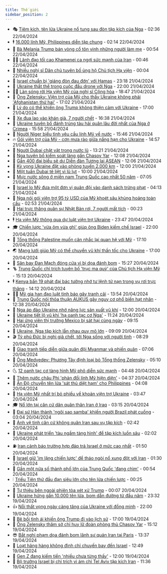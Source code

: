 ```yaml
---
title: Thế giới
sidebar_position: 2
---
```


<!-- vnexpress-the-gioi:START -->
- 🎭 [Tiêm kích, tên lửa Ukraine nổ tung sau đòn tập kích của Nga](https://vnexpress.net/tiem-kich-ten-lua-ukraine-no-tung-sau-don-tap-kich-cua-nga-4736937.html) - 02:36 22/04/2024
- 🕴 [16.000 lính Mỹ, Philippines diễn tập chung](https://vnexpress.net/16-000-linh-my-philippines-dien-tap-chung-4736993.html) - 02:14 22/04/2024
- 🤭 [Bà Melania Trump bán vòng cổ tôn vinh những người làm mẹ](https://vnexpress.net/ba-melania-trump-ban-vong-co-ton-vinh-nhung-nguoi-lam-me-4736956.html) - 00:54 22/04/2024
- 🧑‍💻 [Lãnh đạo tối cao Khamenei ca ngợi sức mạnh của Iran](https://vnexpress.net/lanh-dao-toi-cao-khamenei-ca-ngoi-suc-manh-cua-iran-4736951.html) - 00:46 22/04/2024
- 🦏 [Nhiều nghị sĩ Dân chủ tuyên bố ủng hộ Chủ tịch Hạ viện](https://vnexpress.net/nhieu-nghi-si-dan-chu-tuyen-bo-ung-ho-chu-tich-ha-vien-4736949.html) - 00:04 22/04/2024
- 🦒 [Israel chuẩn bị &#39;giáng đòn đau đớn&#39; với Hamas](https://vnexpress.net/israel-chuan-bi-giang-don-dau-don-voi-hamas-4736947.html) - 23:18 21/04/2024
- 🌈 [Ukraine thất thế trong cuộc đấu drone với Nga](https://vnexpress.net/ukraine-that-the-trong-cuoc-dau-drone-voi-nga-4722741.html) - 22:00 21/04/2024
- 🧑‍🏫 [Làn sóng rời Hạ viện Mỹ của nghị sĩ Cộng hòa](https://vnexpress.net/lan-song-roi-ha-vien-my-cua-nghi-si-cong-hoa-4731984.html) - 18:47 21/04/2024
- 🐲 [Ông Zelensky: Viện trợ của Mỹ cho thấy Ukraine không phải &#39;Afghanistan thứ hai&#39;](https://vnexpress.net/ong-zelensky-vien-tro-cua-my-cho-thay-ukraine-khong-phai-afghanistan-thu-hai-4736931.html) - 17:02 21/04/2024
- 🦒 [Lý do có thể khiến ông Trump không thiện cảm với Ukraine](https://vnexpress.net/ly-do-co-the-khien-ong-trump-khong-thien-cam-voi-ukraine-4736022.html) - 17:00 21/04/2024
- 🐻 [Xe đua lao vào khán giả, 7 người chết](https://vnexpress.net/xe-dua-lao-vao-khan-gia-7-nguoi-chet-4736929.html) - 16:38 21/04/2024
- 🚀 [Ukraine tuyên bố đánh trúng tàu hải quân lâu đời nhất của Nga ở Crimea](https://vnexpress.net/ukraine-tuyen-bo-danh-trung-tau-hai-quan-lau-doi-nhat-cua-nga-o-crimea-4736918.html) - 15:58 21/04/2024
- 🥰 [Người Niger biểu tình yêu cầu lính Mỹ về nước](https://vnexpress.net/nguoi-niger-bieu-tinh-yeu-cau-linh-my-ve-nuoc-4736910.html) - 15:46 21/04/2024
- 🔥 [Gói viện trợ của Mỹ - cơn mưa rào giữa nắng hạn cho Ukraine](https://vnexpress.net/goi-vien-tro-cua-my-con-mua-rao-giua-nang-han-cho-ukraine-4736896.html) - 14:57 21/04/2024
- 🥳 [Người Dubai chật vật trong nước lũ](https://vnexpress.net/nguoi-dubai-chat-vat-trong-nuoc-lu-4736894.html) - 13:21 21/04/2024
- 💼 [Nga tuyên bố kiểm soát làng gần Chasov Yar](https://vnexpress.net/nga-tuyen-bo-kiem-soat-lang-gan-chasov-yar-4736892.html) - 12:08 21/04/2024
- 🤡 [Gần 400 đại biểu sẽ dự Diễn đàn Tương lai ASEAN](https://vnexpress.net/gan-400-dai-bieu-se-du-dien-dan-tuong-lai-asean-4736859.html) - 12:06 21/04/2024
- 🌁 [Kỳ vọng Ukraine đặt vào phòng tuyến 2.000 km](https://vnexpress.net/ky-vong-ukraine-dat-vao-phong-tuyen-2-000-km-4729040.html) - 12:00 21/04/2024
- 🤩 [Một tuần Dubai tê liệt vì lũ lụt](https://vnexpress.net/mot-tuan-dubai-te-liet-vi-lu-lut-4736845.html) - 10:00 21/04/2024
- 🎉 [Mực nước sông ở miền nam Trung Quốc cao nhất 50 năm](https://vnexpress.net/muc-nuoc-song-o-mien-nam-trung-quoc-cao-nhat-50-nam-4736824.html) - 07:05 21/04/2024
- 🎉 [Israel lo Mỹ đưa một đơn vị quân đội vào danh sách trừng phạt](https://vnexpress.net/israel-lo-my-dua-mot-don-vi-quan-doi-vao-danh-sach-trung-phat-4736787.html) - 04:13 21/04/2024
- 🌁 [Nga nói gói viện trợ 95 tỷ USD của Mỹ khoét sâu khủng hoảng toàn cầu](https://vnexpress.net/nga-noi-goi-vien-tro-95-ty-usd-cua-my-khoet-sau-khung-hoang-toan-cau-4736759.html) - 02:53 21/04/2024
- 🌊 [Hai trực thăng quân sự Nhật Bản rơi, 7 người mất tích](https://vnexpress.net/hai-truc-thang-quan-su-nhat-ban-roi-7-nguoi-mat-tich-4736721.html) - 00:23 21/04/2024
- 🕴 [Hạ viện Mỹ thông qua dự luật viện trợ Ukraine](https://vnexpress.net/ha-vien-my-thong-qua-du-luat-vien-tro-ukraine-4736719.html) - 23:47 20/04/2024
- 🎓 [Chiến lược &#39;vừa ôm vừa ghì&#39; giúp ông Biden kiềm chế Israel](https://vnexpress.net/chien-luoc-vua-om-vua-ghi-giup-ong-biden-kiem-che-israel-4736445.html) - 22:00 20/04/2024
- 🦩 [Tổng thống Palestine muốn cân nhắc lại quan hệ với Mỹ](https://vnexpress.net/tong-thong-palestine-muon-can-nhac-lai-quan-he-voi-my-4736692.html) - 17:10 20/04/2024
- 🌏 [Mạng lưới giúp Mỹ có thể chuyển vũ khí thần tốc cho Ukraine](https://vnexpress.net/mang-luoi-giup-my-co-the-chuyen-vu-khi-than-toc-cho-ukraine-4736450.html) - 17:00 20/04/2024
- 🌋 [Sân bay Đan Mạch đóng cửa vì bị dọa đánh bom](https://vnexpress.net/san-bay-dan-mach-dong-cua-vi-bi-doa-danh-bom-4736680.html) - 15:27 20/04/2024
- 🪜 [Trung Quốc chỉ trích tuyên bố &#39;trục ma quỷ&#39; của Chủ tịch Hạ viện Mỹ](https://vnexpress.net/trung-quoc-chi-trich-tuyen-bo-truc-ma-quy-cua-chu-tich-ha-vien-my-4736658.html) - 15:13 20/04/2024
- 🕴 [Kenya bắn 19 phát đại bác tưởng nhớ tư lệnh tử nạn trong vụ rơi trực thăng](https://vnexpress.net/kenya-ban-19-phat-dai-bac-tuong-nho-tu-lenh-tu-nan-trong-vu-roi-truc-thang-4736667.html) - 14:12 20/04/2024
- 🧑‍🏫 [Mỹ gia hạn đạo luật tình báo gây tranh cãi](https://vnexpress.net/my-gia-han-dao-luat-tinh-bao-gay-tranh-cai-4736674.html) - 13:54 20/04/2024
- 🌮 [Trung Quốc nói thỏa thuận AUKUS gây nguy cơ phổ biến hạt nhân](https://vnexpress.net/trung-quoc-noi-thoa-thuan-aukus-gay-nguy-co-pho-bien-hat-nhan-4736652.html) - 12:38 20/04/2024
- 🚦 [Nga áp đảo Ukraine nhờ năng lực sản xuất vũ khí](https://vnexpress.net/nga-ap-dao-ukraine-nho-nang-luc-san-xuat-vu-khi-4736197.html) - 12:00 20/04/2024
- 💫 [Ukraine tiết lộ vũ khí &#39;hạ oanh tạc cơ Nga&#39;](https://vnexpress.net/ukraine-tiet-lo-vu-khi-ha-oanh-tac-co-nga-4736643.html) - 11:24 20/04/2024
- 🤡 [Hai ứng viên thị trưởng Mexico bị sát hại cùng ngày](https://vnexpress.net/hai-ung-vien-thi-truong-mexico-bi-sat-hai-cung-ngay-4736593.html) - 09:15 20/04/2024
- 🦣 [Ukraine, Nga tập kích lẫn nhau quy mô lớn](https://vnexpress.net/ukraine-nga-tap-kich-lan-nhau-quy-mo-lon-4736584.html) - 09:09 20/04/2024
- 🎬 [Tỷ phú Đức bị nghi giả chết, tới Nga sống với người tình](https://vnexpress.net/ty-phu-duc-bi-nghi-gia-chet-toi-nga-song-voi-nguoi-tinh-4736583.html) - 08:29 20/04/2024
- 🎉 [Giao tranh tiếp diễn giữa quân đội Myanmar và phiến quân](https://vnexpress.net/giao-tranh-tiep-dien-giua-quan-doi-myanmar-va-phien-quan-4736571.html) - 07:06 20/04/2024
- 🎡 [Ông Medvedev: Phương Tây định loại bỏ Tổng thống Zelensky](https://vnexpress.net/ong-medvedev-phuong-tay-dinh-loai-bo-tong-thong-zelensky-4736539.html) - 05:10 20/04/2024
- 🌜 [12 oanh tạc cơ tàng hình Mỹ phô diễn sức mạnh](https://vnexpress.net/12-oanh-tac-co-tang-hinh-my-pho-dien-suc-manh-4736529.html) - 04:48 20/04/2024
- 🎡 [Thêm nước châu Phi &#39;phản đối lính Mỹ hiện diện&#39;](https://vnexpress.net/them-nuoc-chau-phi-phan-doi-linh-my-hien-dien-4736479.html) - 04:37 20/04/2024
- 🤗 [Ấn Độ chuyển tên lửa &#39;sát thủ diệt hạm&#39; cho Philippines](https://vnexpress.net/an-do-chuyen-ten-lua-sat-thu-diet-ham-cho-philippines-4736515.html) - 04:08 20/04/2024
- 🦩 [Hạ viện Mỹ nhất trí bỏ phiếu về khoản viện trợ Ukraine](https://vnexpress.net/ha-vien-my-nhat-tri-bo-phieu-ve-khoan-vien-tro-ukraine-4736490.html) - 03:47 20/04/2024
- 🎓 [Nổ lớn tại căn cứ dân quân thân Iran ở Iraq](https://vnexpress.net/no-lon-tai-can-cu-dan-quan-than-iran-o-iraq-4736441.html) - 03:15 20/04/2024
- 🌁 [Đại sứ Hàn thành &#39;ngôi sao samba&#39; khiến người Brazil phát cuồng](https://vnexpress.net/dai-su-han-thanh-ngoi-sao-samba-khien-nguoi-brazil-phat-cuong-4736449.html) - 03:04 20/04/2024
- 🤩 [Ảnh vệ tinh căn cứ không quân Iran sau vụ tập kích](https://vnexpress.net/anh-ve-tinh-can-cu-khong-quan-iran-sau-vu-tap-kich-4736446.html) - 02:42 20/04/2024
- 👹 [Ukraine phát triển &#39;tàu ngầm tàng hình&#39; để tập kích luồn sâu](https://vnexpress.net/ukraine-phat-trien-tau-ngam-tang-hinh-de-tap-kich-luon-sau-4735366.html) - 02:02 20/04/2024
- ⛽️ [Iran cảnh báo trường hợp đáp trả Israel ở mức cao nhất](https://vnexpress.net/iran-canh-bao-truong-hop-dap-tra-israel-o-muc-cao-nhat-4736443.html) - 01:50 20/04/2024
- 🚀 [Israel giữ &#39;im lặng chiến lược&#39; để tháo ngòi nổ xung đột với Iran](https://vnexpress.net/israel-giu-im-lang-chien-luoc-de-thao-ngoi-no-xung-dot-voi-iran-4736363.html) - 01:30 20/04/2024
- 🎡 [Gần một nửa số thành phố lớn của Trung Quốc &#39;đang chìm&#39;](https://vnexpress.net/gan-mot-nua-so-thanh-pho-lon-cua-trung-quoc-dang-chim-4736431.html) - 00:54 20/04/2024
- 🕯 [Triều Tiên thử đầu đạn siêu lớn cho tên lửa chiến lược](https://vnexpress.net/trieu-tien-thu-dau-dan-sieu-lon-cho-ten-lua-chien-luoc-4736417.html) - 00:25 20/04/2024
- 🐻 [Tự thiêu bên ngoài phiên tòa xét xử Trump](https://vnexpress.net/tu-thieu-ben-ngoai-phien-toa-xet-xu-trump-4736410.html) - 00:07 20/04/2024
- 🚦 [Ukraine hứng gần 10.000 tên lửa, bom dẫn đường từ đầu năm](https://vnexpress.net/ukraine-hung-gan-10-000-ten-lua-bom-dan-duong-tu-dau-nam-4736412.html) - 23:32 19/04/2024
- 👍 [Nỗi thất vọng ngày càng tăng của Ukraine với đồng minh](https://vnexpress.net/noi-that-vong-ngay-cang-tang-cua-ukraine-voi-dong-minh-4735976.html) - 22:00 19/04/2024
- 🚀 [Bê bối tình ái khiến ông Trump đi vào lịch sử](https://vnexpress.net/be-boi-tinh-ai-khien-ong-trump-di-vao-lich-su-4735049.html) - 17:00 19/04/2024
- 🌮 [Ông Zelensky thăm sở chỉ huy lữ đoàn phòng thủ Chasov Yar](https://vnexpress.net/ong-zelensky-tham-so-chi-huy-lu-doan-phong-thu-chasov-yar-4736370.html) - 15:12 19/04/2024
- 😎 [Bắt nghi phạm dọa đánh bom lãnh sự quán Iran tại Paris](https://vnexpress.net/bat-nghi-pham-doa-danh-bom-lanh-su-quan-iran-tai-paris-4736365.html) - 13:37 19/04/2024
- 🐲 [Loạt hãng hàng không đình chỉ chuyến bay đến Israel](https://vnexpress.net/loat-hang-hang-khong-dinh-chi-chuyen-bay-den-israel-4736359.html) - 12:49 19/04/2024
- 💫 [Gen Z đang kiếm tiền &#39;nhiều chưa từng thấy&#39;](https://vnexpress.net/gen-z-dang-kiem-tien-nhieu-chua-tung-thay-4735373.html) - 12:00 19/04/2024
- 👀 [Bộ trưởng Israel bị chỉ trích vì ám chỉ Tel Aviv tập kích Iran](https://vnexpress.net/bo-truong-israel-bi-chi-trich-vi-am-chi-tel-aviv-tap-kich-iran-4736274.html) - 11:36 19/04/2024<!-- vnexpress-the-gioi:END -->